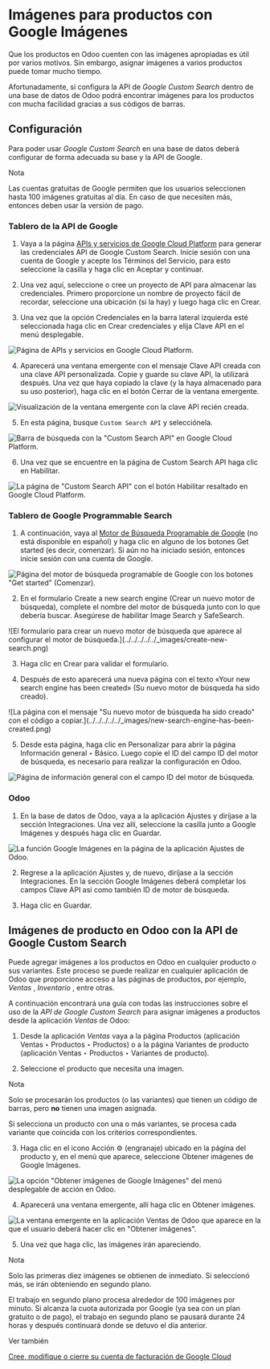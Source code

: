 # Imágenes para productos con Google Imágenes

Que los productos en Odoo cuenten con las imágenes apropiadas es útil por
varios motivos. Sin embargo, asignar imágenes a varios productos puede tomar
mucho tiempo.

Afortunadamente, si configura la API de _Google Custom Search_ dentro de una
base de datos de Odoo podrá encontrar imágenes para los productos con mucha
facilidad gracias a sus códigos de barras.

## Configuración

Para poder usar _Google Custom Search_ en una base de datos deberá configurar
de forma adecuada su base y la API de Google.

Nota

Las cuentas gratuitas de Google permiten que los usuarios seleccionen hasta
100 imágenes gratuitas al día. En caso de que necesiten más, entonces deben
usar la versión de pago.

### Tablero de la API de Google

  1. Vaya a la página [APIs y servicios de Google Cloud Platform](https://console.developers.google.com/) para generar las credenciales API de Google Custom Search. Inicie sesión con una cuenta de Google y acepte los Términos del Servicio, para esto seleccione la casilla y haga clic en Aceptar y continuar.

  2. Una vez aquí, seleccione o cree un proyecto de API para almacenar las credenciales. Primero proporcione un nombre de proyecto fácil de recordar, seleccione una ubicación (si la hay) y luego haga clic en Crear.

  3. Una vez que la opción Credenciales en la barra lateral izquierda esté seleccionada haga clic en Crear credenciales y elija Clave API en el menú desplegable.

![Página de APIs y servicios en Google Cloud
Platform.](../../../../../_images/credentials-api-key.png)

  4. Aparecerá una ventana emergente con el mensaje Clave API creada con una clave API personalizada. Copie y guarde su clave API, la utilizará después. Una vez que haya copiado la clave (y la haya almacenado para su uso posterior), haga clic en el botón Cerrar de la ventana emergente.

![Visualización de la ventana emergente con la clave API recién
creada.](../../../../../_images/api-key-pop-up.png)

  5. En esta página, busque `Custom Search API` y selecciónela.

![Barra de búsqueda con la "Custom Search API" en Google Cloud
Platform.](../../../../../_images/custom-search-api-search-bar.png)

  6. Una vez que se encuentre en la página de Custom Search API haga clic en Habilitar.

![La página de "Custom Search API" con el botón Habilitar resaltado en Google
Cloud Platform.](../../../../../_images/gcp-custom-search-api-page.png)

### Tablero de Google Programmable Search

  1. A continuación, vaya al [Motor de Búsqueda Programable de Google](https://programmablesearchengine.google.com/) (no está disponible en español) y haga clic en alguno de los botones Get started (es decir, comenzar). Si aún no ha iniciado sesión, entonces inicie sesión con una cuenta de Google.

![Página del motor de búsqueda programable de Google con los botones "Get
started" \(Comenzar\).](../../../../../_images/google-pse-get-started.png)

  2. En el formulario Create a new search engine (Crear un nuevo motor de búsqueda), complete el nombre del motor de búsqueda junto con lo que debería buscar. Asegúrese de habilitar Image Search y SafeSearch.

![El formulario para crear un nuevo motor de búsqueda que aparece al
configurar el motor de búsqueda.](../../../../../_images/create-new-
search.png)

  3. Haga clic en Crear para validar el formulario.

  4. Después de esto aparecerá una nueva página con el texto «Your new search engine has been created» (Su nuevo motor de búsqueda ha sido creado).

![La página con el mensaje "Su nuevo motor de búsqueda ha sido creado" con el
código a copiar.](../../../../../_images/new-search-engine-has-been-
created.png)

  5. Desde esta página, haga clic en Personalizar para abrir la página Información general ‣ Básico. Luego copie el ID del campo ID del motor de búsqueda, es necesario para realizar la configuración en Odoo.

![Página de información general con el campo ID del motor de
búsqueda.](../../../../../_images/basic-overview-search-engine-id.png)

### Odoo

  1. En la base de datos de Odoo, vaya a la aplicación Ajustes y diríjase a la sección Integraciones. Una vez allí, seleccione la casilla junto a Google Imágenes y después haga clic en Guardar.

![La función Google Imágenes en la página de la aplicación Ajustes de
Odoo.](../../../../../_images/google-images-setting.png)

  2. Regrese a la aplicación Ajustes y, de nuevo, diríjase a la sección Integraciones. En la sección Google Imágenes deberá completar los campos Clave API así como también ID de motor de búsqueda.

  3. Haga clic en Guardar.

## Imágenes de producto en Odoo con la API de Google Custom Search

Puede agregar imágenes a los productos en Odoo en cualquier producto o sus
variantes. Este proceso se puede realizar en cualquier aplicación de Odoo que
proporcione acceso a las páginas de productos, por ejemplo, _Ventas_ ,
_Inventario_ , entre otras.

A continuación encontrará una guía con todas las instrucciones sobre el uso de
la _API de Google Custom Search_ para asignar imágenes a productos desde la
aplicación _Ventas_ de Odoo:

  1. Desde la aplicación _Ventas_ vaya a la página Productos (aplicación Ventas ‣ Productos ‣ Productos) o a la página Variantes de producto (aplicación Ventas ‣ Productos ‣ Variantes de producto).

  2. Seleccione el producto que necesita una imagen.

Nota

Solo se procesarán los productos (o las variantes) que tienen un código de
barras, pero **no** tienen una imagen asignada.

Si selecciona un producto con una o más variantes, se procesa cada variante
que coincida con los criterios correspondientes.

  3. Haga clic en el icono Acción ⚙️ (engranaje) ubicado en la página del producto y, en el menú que aparece, seleccione Obtener imágenes de Google Imágenes.

![La opción "Obtener imágenes de Google Imágenes" del menú desplegable de
acción en Odoo.](../../../../../_images/get-pictures-from-google-action.png)

  4. Aparecerá una ventana emergente, allí haga clic en Obtener imágenes.

![La ventana emergente en la aplicación Ventas de Odoo que aparece en la que
el usuario deberá hacer clic en "Obtener
imágenes".](../../../../../_images/click-get-picture-from-pop-up.png)

  5. Una vez que haga clic, las imágenes irán apareciendo.

Nota

Solo las primeras diez imágenes se obtienen de inmediato. Si seleccionó más,
se irán obteniendo en segundo plano.

El trabajo en segundo plano procesa alrededor de 100 imágenes por minuto. Si
alcanza la cuota autorizada por Google (ya sea con un plan gratuito o de
pago), el trabajo en segundo plano se pausará durante 24 horas y después
continuará donde se detuvo el día anterior.

Ver también

[Cree, modifique o cierre su cuenta de facturación de Google
Cloud](https://cloud.google.com/billing/docs/how-to/manage-billing-account)

